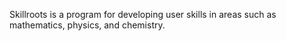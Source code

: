 Skillroots is a program for developing user skills in areas such as mathematics, physics, and chemistry.
